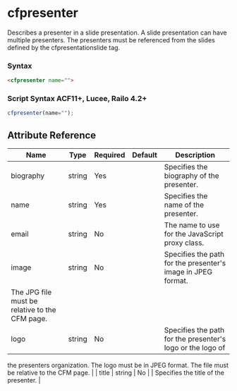 # cfpresenter

Describes a presenter in a slide presentation. A slide presentation can have multiple presenters.
 The presenters must be referenced from the slides defined by the cfpresentationslide tag.

### Syntax

```html
<cfpresenter name="">
```

### Script Syntax ACF11+, Lucee, Railo 4.2+

```javascript
cfpresenter(name="");
```

## Attribute Reference

| Name | Type | Required | Default | Description |
| --- | --- | --- | --- | --- |
| biography | string | Yes |  | Specifies the biography of the presenter. |
| name | string | Yes |  | Specifies the name of the presenter. |
| email | string | No |  | The name to use for the JavaScript proxy class. |
| image | string | No |  | Specifies the path for the presenter's image in JPEG format.
 The JPG file must be relative to the CFM page. |
| logo | string | No |  | Specifies the path for the presenter's logo or the logo of
 the presenters organization. The logo must be in JPEG format.
 The file must be relative to the CFM page. |
| title | string | No |  | Specifies the title of the presenter. |
